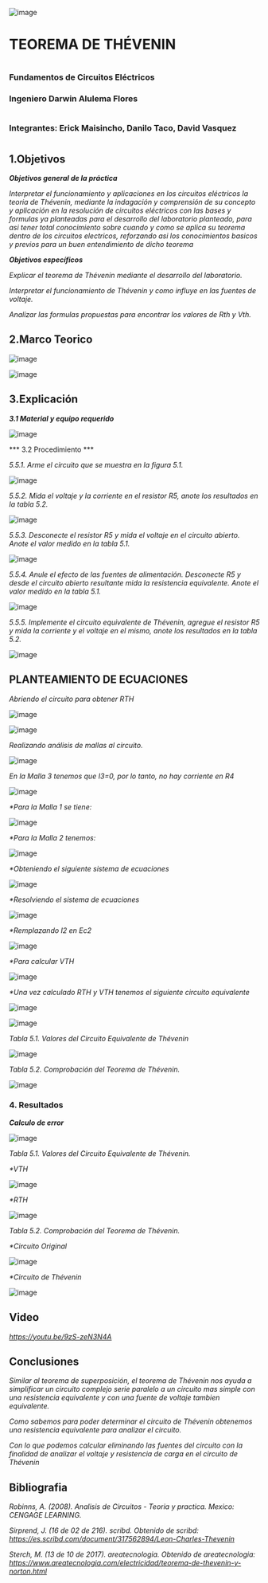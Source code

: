 ![image](https://user-images.githubusercontent.com/85728185/127173356-9a38e813-46cb-48a0-9206-c37781ebebb5.png)

# TEOREMA DE THÉVENIN
#

### Fundamentos de Circuitos Eléctricos
### Ingeniero Darwin Alulema  Flores
#
### Integrantes: Erick Maisincho, Danilo Taco, David Vasquez

#
 
## 1.Objetivos
***Objetivos general de la práctica***

_Interpretar el funcionamiento y aplicaciones en los circuitos eléctricos la teoria de Thévenin, mediante la indagación y comprensión de su concepto y aplicación en la resolución de circuitos eléctricos con las bases y formulas ya planteadas para el desarrollo del laboratorio planteado, para asi tener total conocimiento sobre cuando y como se aplica su teorema dentro de los circuitos electricos, reforzando asi los conocimientos basicos y previos para un buen entendimiento de dicho teorema_


***Objetivos específicos***

_Explicar el teorema de Thévenin mediante el desarrollo del laboratorio._

_Interpretar  el funcionamiento de Thévenin y como influye en las fuentes de voltaje._

_Analizar las formulas propuestas para encontrar los valores de Rth y Vth._

## 2.Marco Teorico

![image](https://user-images.githubusercontent.com/85728185/127186399-423d5541-0154-4d94-9713-823552292c78.png)

![image](https://user-images.githubusercontent.com/85728185/127190667-b39c9025-97d0-44fa-9532-f166f6ae5ca1.png)

## 3.Explicación

***3.1 Material y equipo requerido***

![image](https://user-images.githubusercontent.com/85728185/127175300-c92107ef-07e6-44de-93f8-1872ec39f245.png)

*** 3.2 Procedimiento ***

_5.5.1. Arme el circuito que se muestra en la figura 5.1._

![image](https://user-images.githubusercontent.com/85259801/127082027-53f91d0b-3cfa-4332-83fc-3e1694f2852d.png)

_5.5.2. Mida el voltaje y la corriente en el resistor R5, anote los resultados en la tabla 5.2._

![image](https://user-images.githubusercontent.com/85259801/127081839-f7a22818-088d-45b7-ab4b-d9d841dbf790.png)

_5.5.3. Desconecte el resistor R5 y mida el voltaje en el circuito abierto. Anote el valor
medido en la tabla 5.1._

![image](https://user-images.githubusercontent.com/85259801/127081863-877d9597-4c43-4e91-ad8e-9544c8f211e7.png)

_5.5.4. Anule el efecto de las fuentes de alimentación. Desconecte R5 y desde el circuito
abierto resultante mida la resistencia equivalente. Anote el valor medido en la tabla 5.1._

![image](https://user-images.githubusercontent.com/85259801/127081906-167950b5-81d1-4649-9c49-6dd7aed57266.png)

_5.5.5. Implemente el circuito equivalente de Thévenin, agregue el resistor R5 y mida la
corriente y el voltaje en el mismo, anote los resultados en la tabla 5.2._

![image](https://user-images.githubusercontent.com/85259801/127081936-074f4996-bdfd-4e99-9886-118980bae485.png)



## PLANTEAMIENTO DE ECUACIONES

_Abriendo el circuito para obtener RTH_

![image](https://user-images.githubusercontent.com/84418933/127096456-d63f1a3d-8334-44ef-b05f-bf0880a8de28.png)

![image](https://user-images.githubusercontent.com/84418933/127096485-c68eb283-9a1c-44ca-b286-9450d8ac36bf.png)

_Realizando análisis de mallas al circuito._

![image](https://user-images.githubusercontent.com/84418933/127096531-7e395e44-e0ec-4db8-aa15-9a5ff939a957.png)

_En la Malla 3 tenemos que I3=0, por lo tanto, no hay corriente en R4_

![image](https://user-images.githubusercontent.com/84418933/127096559-f775fc5d-5948-4063-820e-4a1c5c465040.png)

_*Para la Malla 1 se tiene:_

![image](https://user-images.githubusercontent.com/84418933/127096587-1c9ed4a8-89e0-454f-a2ba-e5aadf86cda7.png)

_*Para la Malla 2 tenemos:_

![image](https://user-images.githubusercontent.com/84418933/127096619-3301ad37-b809-4b40-b863-e981581e923a.png)

_*Obteniendo el siguiente sistema de ecuaciones_

![image](https://user-images.githubusercontent.com/84418933/127096650-0f91f601-fff1-46f0-9951-18f222c38c94.png)

_*Resolviendo el sistema de ecuaciones_

![image](https://user-images.githubusercontent.com/84418933/127096688-9008855b-e843-449a-8d8b-661a84da7f08.png)

_*Remplazando I2 en Ec2_

![image](https://user-images.githubusercontent.com/84418933/127096720-648218b1-e691-49fa-bd32-d9ad42bb2f21.png)

_*Para calcular VTH_

![image](https://user-images.githubusercontent.com/84418933/127096768-35fd4590-6618-4fc5-90e5-7db4090f4d93.png)

_*Una vez calculado RTH y VTH tenemos el siguiente circuito equivalente_

![image](https://user-images.githubusercontent.com/84418933/127096799-8b5d8034-a515-4326-8436-55de10c74197.png)

![image](https://user-images.githubusercontent.com/84418933/127096824-9333f235-6aea-4f12-809c-a83ee07b2710.png)

_Tabla 5.1. Valores del Circuito Equivalente de Thévenin_

![image](https://user-images.githubusercontent.com/85259801/127175977-1bc51a5f-57d2-491f-84f3-12e12174e1d3.png)

_Tabla 5.2. Comprobación del Teorema de Thévenin._

![image](https://user-images.githubusercontent.com/85259801/127178056-686cc22a-836d-4b09-9e1b-ca86dc15de5f.png)


### 4. Resultados

***Calculo de error***

![image](https://user-images.githubusercontent.com/84418933/127186751-49c5f754-2b67-4ee6-b186-81e012c9dfd7.png)

_Tabla 5.1. Valores del Circuito Equivalente de Thévenin._

_*VTH_

![image](https://user-images.githubusercontent.com/84418933/127186865-e69eea65-361f-4624-9fe0-485ea2e6f77f.png)

_*RTH_

![image](https://user-images.githubusercontent.com/84418933/127186930-c68af2bb-e047-46da-9fe5-31a6ec533240.png)


_Tabla 5.2. Comprobación del Teorema de Thévenin._

_*Circuito Original_

![image](https://user-images.githubusercontent.com/84418933/127187049-b480b5cd-e4e9-41f1-8c19-e8a80ad86e95.png)

_*Circuito de Thévenin_

![image](https://user-images.githubusercontent.com/84418933/127187089-6384b5d1-4b9a-46a4-9b36-dd0159662d11.png)

## Video

_https://youtu.be/9zS-zeN3N4A_

## Conclusiones

_Similar al teorema de superposición, el teorema de Thévenin nos ayuda a simplificar un circuito complejo serie paralelo a un circuito mas simple con una resistencia equivalente y con una fuente de voltaje tambien equivalente._

_Como sabemos para poder determinar el circuito de Thévenin obtenemos una resistencia equivalente para analizar el circuito._

_Con lo que podemos calcular eliminando las fuentes del circuito con la finalidad de analizar el voltaje y resistencia de carga en el circuito de Thévenin_


## Bibliografia

_Robinns, A. (2008). Analisis de Circuitos - Teoria y practica. Mexico: CENGAGE LEARNING._

_Sirprend, J. (16 de 02 de 216). scribd. Obtenido de scribd: https://es.scribd.com/document/317562894/Leon-Charles-Thevenin_

_Sterch, M. (13 de 10 de 2017). areatecnologia. Obtenido de areatecnologia: https://www.areatecnologia.com/electricidad/teorema-de-thevenin-y-norton.html_
